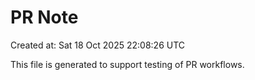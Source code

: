 # PR Note

Created at: Sat 18 Oct 2025 22:08:26 UTC

This file is generated to support testing of PR workflows.

